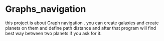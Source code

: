 # Graphs_navigation
this project is about Graph navigation . you can create galaxies and create planets on them and define path distance and after that program will find best way between two planets if you ask for it.  
